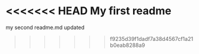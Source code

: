 <<<<<<< HEAD
My first readme
=======
my second readme.md updated
>>>>>>> f9235d39f1dadf7a38d4567cf1a21b0eab8288a9

